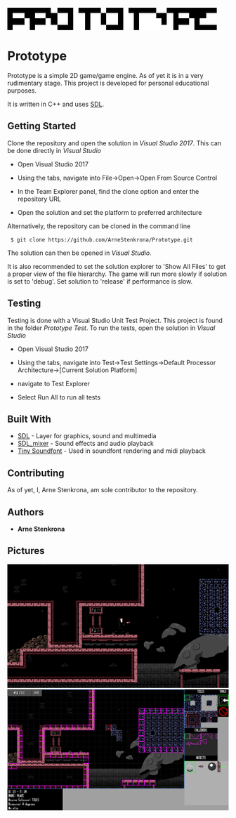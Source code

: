 ![In-Game Example](https://raw.githubusercontent.com/ArneStenkrona/Prototype/master/Examples%20Images/prototypeLogo.PNG)

# Prototype

Prototype is a simple 2D game/game engine. As of yet it is in a very 
rudimentary stage. This project is developed for personal educational purposes.

It is written in C++ and uses [SDL](https://www.libsdl.org/).


## Getting Started

Clone the repository and open the solution in *Visual Studio 2017*. 
This can be done directly in *Visual Studio*

* Open Visual Studio 2017

* Using the tabs, navigate into File->Open->Open From Source Control

* In the Team Explorer panel, find the clone option and enter the repository URL

* Open the solution and set the platform to preferred architecture

Alternatively, the repository can be cloned in the command line

```
 $ git clone https://github.com/ArneStenkrona/Prototype.git
```
The solution can then be opened in *Visual Studio*.

It is also recommended to set the solution explorer to 'Show All Files' to get a
proper view of the file hierarchy. The game will run more slowly if solution is set to
'debug'. Set solution to 'release' if performance is slow.

## Testing

Testing is done with a Visual Studio Unit Test Project. This project is found in the folder *Prototype Test*. 
To run the tests, open the solution in *Visual Studio*

* Open Visual Studio 2017

* Using the tabs, navigate into Test->Test Settings->Default Processor Architecture->[Current Solution Platform]

* navigate to Test Explorer

* Select Run All to run all tests

## Built With

* [SDL](https://www.libsdl.org/) - Layer for graphics, sound and multimedia
* [SDL_mixer](https://www.libsdl.org/projects/SDL_mixer/) - Sound effects and audio playback
* [Tiny Soundfont](https://github.com/schellingb/TinySoundFont) - Used in soundfont rendering and midi playback

## Contributing

As of yet, I, Arne Stenkrona, am sole contributor to the repository.

## Authors

* **Arne Stenkrona** 

## Pictures
![In-Game Example](https://raw.githubusercontent.com/ArneStenkrona/Prototype/master/Examples%20Images/prtExample1.PNG)
![Editor Example](https://raw.githubusercontent.com/ArneStenkrona/Prototype/master/Examples%20Images/prtExample2.PNG)

